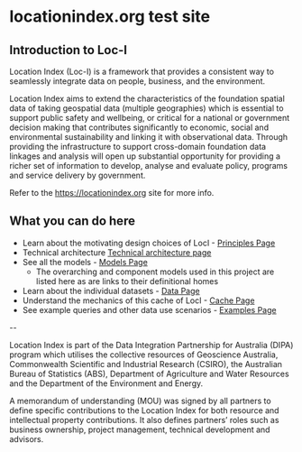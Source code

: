 # locationindex.org test site

## Introduction to Loc-I

Location Index (Loc-I) is a framework that provides a consistent way to seamlessly integrate data on people, business, and the environment.

Location Index aims to extend the characteristics of the foundation spatial data of taking geospatial data (multiple geographies) which is essential to support public safety and wellbeing, or critical for a national or government decision making that contributes significantly to economic, social and environmental sustainability and linking it with observational data. Through providing the infrastructure to support cross-domain foundation data linkages and analysis will open up substantial opportunity for providing a richer set of information to develop, analyse and evaluate policy, programs and service delivery by government.

Refer to the https://locationindex.org site for more info.

## What you can do here

* Learn about the motivating design choices of LocI - [Principles Page](principles.md)
* Technical architecture [Technical architecture page](technical_architecture.html)
* See all the models - [Models Page](models.html)
  * The overarching and component models used in this project are listed here as are links to their definitional homes
* Learn about the individual datasets - [Data Page](data.html)
* Understand the mechanics of this cache of LocI - [Cache Page](cache.html)
* See example queries and other data use scenarios - [Examples Page](examples.html)


-- 

Location Index is part of the Data Integration Partnership for Australia (DIPA) program which utilises the collective resources of Geoscience Australia, Commonwealth Scientific and Industrial Research (CSIRO), the Australian Bureau of Statistics (ABS), Department of Agriculture and Water Resources and the Department of the Environment and Energy.

A memorandum of understanding (MOU) was signed by all partners to define specific contributions to the Location Index for both resource and intellectual property contributions. It also defines partnersʼ roles such as business ownership, project management, technical development and advisors.
